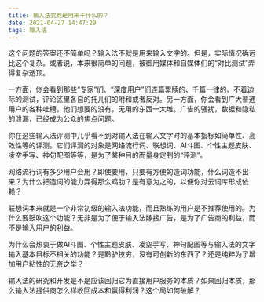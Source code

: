 ```yaml
---
title: 输入法究竟是用来干什么的？
date: 2021-04-27 14:47:29
tags: 输入法
---
```


这个问题的答案还不简单吗？输入法不就是用来输入文字的。但是，实际情况确远比这个复杂。或者说，本来很简单的问题，被御用媒体和自媒体们的“对比测试”弄得复杂透顶。

<!--more-->

一方面，你会看到那些“专家”们、“深度用户”们连篇累牍的、千篇一律的、不着边际的测试，评论区里各自的托儿们的附和或者反对。另一方面，你会看到广大普通用户的各种吐槽，他们想要的没有，无用的东西一大堆。广告的骚扰，数据和隐私的泄漏，已经成为公众的焦点问题。

你在这些输入法评测中几乎看不到对输入法在输入文字时的基本指标如简单性、高效性等的评测。它们评测的对象是网络流行词、联想词、AI斗图、个性主题皮肤、凌空手写、神句配图等等，是为了某种目的而量身定制的“评测”。

网络流行词有多少用户会用？即使要用，只要有方便的造词功能，什么词造不出来？为什么把造词的能力弄得那么鸡肋？是有意为之的，以便你对云词库形成依赖？

联想词本来就是一个非常初级的输入法功能，而且熟练的用户是不推荐使用的。为什么要鼓吹这个功能？无非是为了便于输入法嫁接广告，是为了广告商的利益，而不是输入用户的利益。

为什么会热衷于做AI斗图、个性主题皮肤、凌空手写、神句配图等与输入法的文字输入基本目标不相关的功能？是黔驴技穷，没有可创新的东西了？还是纯粹为了增加用户粘性的无奈之举？

输入法的研究和开发是不是应该回归它为直接用户服务的本质？如果回归本质，那么输入法提供商怎么样收回成本和赢得利润？这个局如何破解？

